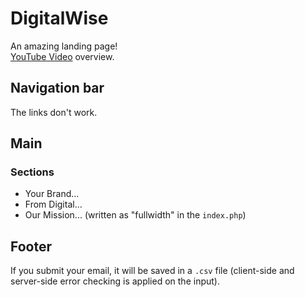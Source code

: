 # DigitalWise
An amazing landing page!<br />
[YouTube Video](https://youtu.be/dQw4w9WgXcQ) overview.

## Navigation bar

The links don't work.

## Main
### Sections
* Your Brand...
* From Digital...
* Our Mission... (written as "fullwidth" in the `index.php`)

## Footer
If you submit your email, it will be saved in a `.csv` file (client-side and server-side error checking is applied on the input).




